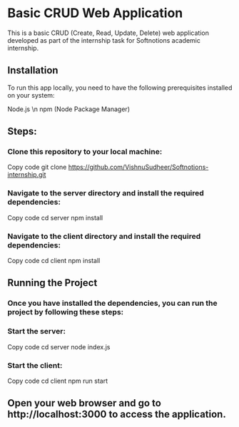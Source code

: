 # Basic CRUD Web Application
This is a basic CRUD (Create, Read, Update, Delete) web application developed as part of the internship task for Softnotions academic internship.

## Installation
To run this app locally, you need to have the following prerequisites installed on your system:

Node.js \n
npm (Node Package Manager)
## Steps:
### Clone this repository to your local machine:


Copy code
git clone https://github.com/VishnuSudheer/Softnotions-internship.git
### Navigate to the server directory and install the required dependencies:


Copy code
cd server
npm install
### Navigate to the client directory and install the required dependencies:


Copy code
cd client
npm install
## Running the Project
### Once you have installed the dependencies, you can run the project by following these steps:

### Start the server:


Copy code
cd server
node index.js
### Start the client:


Copy code
cd client
npm run start
## Open your web browser and go to http://localhost:3000 to access the application.
